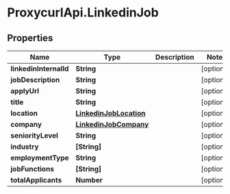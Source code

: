 # ProxycurlApi.LinkedinJob

## Properties

Name | Type | Description | Notes
------------ | ------------- | ------------- | -------------
**linkedinInternalId** | **String** |  | [optional] 
**jobDescription** | **String** |  | [optional] 
**applyUrl** | **String** |  | [optional] 
**title** | **String** |  | [optional] 
**location** | [**LinkedinJobLocation**](LinkedinJobLocation.md) |  | [optional] 
**company** | [**LinkedinJobCompany**](LinkedinJobCompany.md) |  | [optional] 
**seniorityLevel** | **String** |  | [optional] 
**industry** | **[String]** |  | [optional] 
**employmentType** | **String** |  | [optional] 
**jobFunctions** | **[String]** |  | [optional] 
**totalApplicants** | **Number** |  | [optional] 


